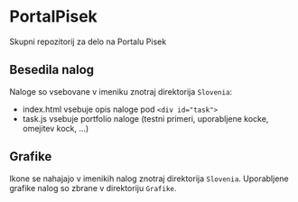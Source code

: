 # PortalPisek
Skupni repozitorij za delo na Portalu Pisek

## Besedila nalog

Naloge so vsebovane v imeniku znotraj direktorija `Slovenia`:
* index.html vsebuje opis naloge pod `<div id="task">`
* task.js vsebuje portfolio naloge (testni primeri, uporabljene kocke, omejitev kock, ...)

## Grafike

Ikone se nahajajo v imenikih nalog znotraj direktorija `Slovenia`.
Uporabljene grafike nalog so zbrane v direktoriju `Grafike`.

